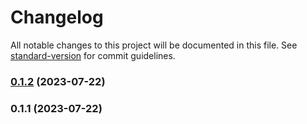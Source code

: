 # Changelog

All notable changes to this project will be documented in this file. See [standard-version](https://github.com/conventional-changelog/standard-version) for commit guidelines.

### [0.1.2](https://github.com/arman-ag/learnstorybook-design-system/compare/v0.1.1...v0.1.2) (2023-07-22)

### 0.1.1 (2023-07-22)
